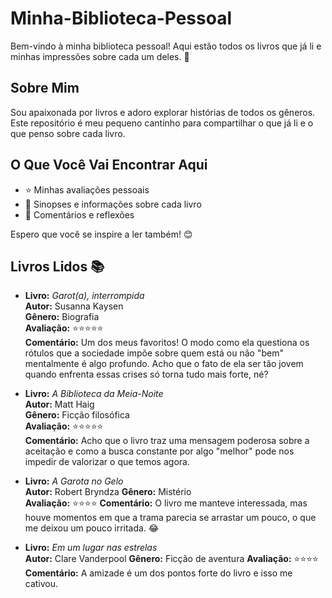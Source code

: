 # Minha-Biblioteca-Pessoal
Bem-vindo à minha biblioteca pessoal! Aqui estão todos os livros que já li e minhas impressões sobre cada um deles. 🌟

## Sobre Mim
Sou apaixonada por livros e adoro explorar histórias de todos os gêneros. Este repositório é meu pequeno cantinho para compartilhar o que já li e o que penso sobre cada livro.

## O Que Você Vai Encontrar Aqui
- ⭐ Minhas avaliações pessoais
- 📖 Sinopses e informações sobre cada livro
- 💬 Comentários e reflexões

Espero que você se inspire a ler também! 😊

## Livros Lidos 📚

- **Livro:** *Garot(a), interrompida*  
  **Autor:** Susanna Kaysen  
  **Gênero:** Biografia  
  **Avaliação:** ⭐⭐⭐⭐⭐  
  **Comentário:** Um dos meus favoritos! O modo como ela questiona os rótulos que a sociedade impõe sobre quem está ou não "bem" mentalmente é algo profundo. Acho que o fato de ela ser tão jovem quando enfrenta essas crises só torna tudo mais forte, né?

- **Livro:** *A Biblioteca da Meia-Noite*  
  **Autor:** Matt Haig  
  **Gênero:** Ficção filosófica  
  **Avaliação:** ⭐⭐⭐⭐⭐  
  **Comentário:** Acho que o livro traz uma mensagem poderosa sobre a aceitação e como a busca constante por algo "melhor" pode nos impedir de valorizar o que temos agora.

- **Livro:** *A Garota no Gelo*  
  **Autor:** Robert Bryndza 
  **Gênero:** Mistério  
  **Avaliação:** ⭐⭐⭐⭐
  **Comentário:** O livro me manteve interessada, mas houve momentos em que a trama parecia se arrastar um pouco, o que me deixou um pouco irritada. 😂
  
- **Livro:** *Em um lugar nas estrelas*  
  **Autor:** Clare Vanderpool
  **Gênero:** Ficção de aventura
  **Avaliação:** ⭐⭐⭐⭐
  **Comentário:** A amizade é um dos pontos forte do livro e isso me cativou.
  


